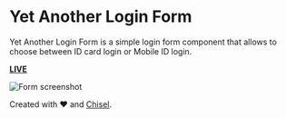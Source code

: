 # Yet Another Login Form

Yet Another Login Form is a simple login form component that allows to choose between ID card login or Mobile ID login.

**[LIVE](noel-noel.me/yalf)**

![Form screenshot](https://cloud.githubusercontent.com/assets/21953550/21054528/c683980e-be36-11e6-8c4b-f4ce267e1a12.png)

Created with :heart: and [Chisel](https://github.com/xfiveco/generator-chisel).

